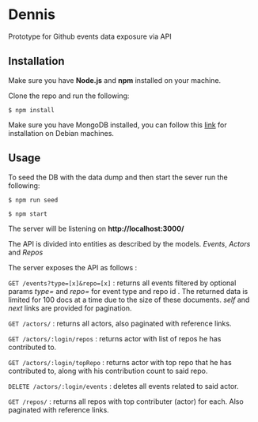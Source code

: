 # Dennis
Prototype for Github events data exposure via API

## Installation

Make sure you have **Node.js** and **npm** installed on your machine.

Clone the repo and run the following:

```
$ npm install
```
Make sure you have MongoDB installed, you can follow this [link](https://www.howtoforge.com/tutorial/install-mongodb-on-ubuntu-16.04/) for installation on Debian machines.

## Usage

To seed the DB with the data dump and then start the sever run the following:

```
$ npm run seed

$ npm start
```
The server will be listening on **http://localhost:3000/**

The API is divided into entities as described by the models. *Events*, *Actors* and *Repos*

The server exposes the API as follows :

`GET /events?type=[x]&repo=[x]` : returns all events filtered by optional params *type=* and *repo=* for event type and repo id . The returned data is limited for 100 docs at a time due to the size of these documents. *self* and *next* links are provided for pagination.

`GET /actors/` : returns all actors, also paginated with reference links.

`GET /actors/:login/repos` : returns actor with list of repos he has contributed to.

`GET /actors/:login/topRepo` : returns actor with top repo that he has contributed to, along with his contribution count to said repo.

`DELETE /actors/:login/events` : deletes all events related to said actor.

`GET /repos/` : returns all repos with top contributer (actor) for each. Also paginated with reference links.


